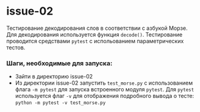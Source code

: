 # issue-02
Тестирование декодирования слов в соответствии с азбукой Морзе. Для декодирования используется функция `decode()`.
Тестирование проводится средствами `pytest` с испольованием параметрических тестов.

### Шаги, необходимые для запуска:
- Зайти в директорию issue-02
- Из директории issue-02 запустить `test_morse.py` с использованием флага `-m pytest` для запуска встроенного модуля `pytest`. Для `pytest` используется флаг `-v` для отображения подробного вывода о тесте:\
```python -m pytest -v test_morse.py```